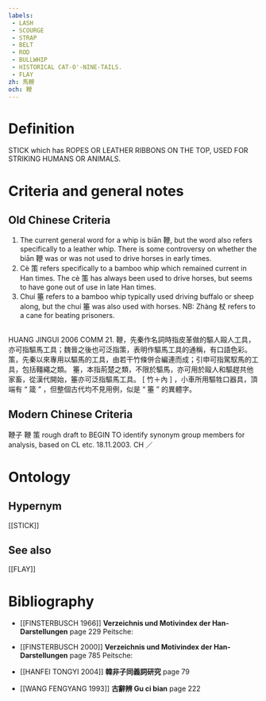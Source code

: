 ```yaml
---
labels: 
 - LASH
 - SCOURGE
 - STRAP
 - BELT
 - ROD
 - BULLWHIP
 - HISTORICAL CAT-O'-NINE-TAILS.
 - FLAY
zh: 馬鞭
och: 鞭
---
```


# Definition
STICK which has ROPES OR LEATHER RIBBONS ON THE TOP, USED FOR STRIKING HUMANS OR ANIMALS.
# Criteria and general notes
## Old Chinese Criteria
1. The current general word for a whip is biān 鞭, but the word also refers specifically to a leather whip. There is some controversy on whether the biān 鞭 was or was not used to drive horses in early times.
2. Cè 策 refers specifically to a bamboo whip which remained current in Han times. The cè 策 has always been used to drive horses, but seems to have gone out of use in late Han times.
3. Chuí 箠 refers to a bamboo whip typically used driving buffalo or sheep along, but the chuí 箠 was also used with horses.
NB: Zhàng 杖 refers to a cane for beating prisoners.
## 
HUANG JINGUI 2006
COMM 21.
鞭，先秦作名詞時指皮革做的驅人毆人工具，亦可指驅馬工具；魏晉之後也可泛指策，表明作驅馬工具的通稱，有口語色彩。
策，先秦以來專用以驅馬的工具，由若干竹條併合編連而成；引申可指駕馭馬的工具，包括韁繩之類。
箠，本指荊楚之類，不限於驅馬，亦可用於毆人和驅趕共他家畜，從漢代開始，箠亦可泛指驅馬工具。
[ 竹＋內 ] ，小車所用驅牲口器具，頂端有 “ 箴 ” ，但整個古代均不見用例，似是 “ 箠 ” 的異體字。
## Modern Chinese Criteria
鞭子
鞭
策
rough draft to BEGIN TO identify synonym group members for analysis, based on CL etc. 18.11.2003. CH ／
# Ontology

## Hypernym
[[STICK]]
## See also
[[FLAY]]
# Bibliography
- [[FINSTERBUSCH 1966]]
**Verzeichnis und Motivindex der Han-Darstellungen** page 229
Peitsche:
- [[FINSTERBUSCH 2000]]
**Verzeichnis und Motivindex der Han-Darstellungen** page 785
Peitsche:
- [[HANFEI TONGYI 2004]]
**韓非子同義詞研究** page 79

- [[WANG FENGYANG 1993]]
**古辭辨 Gu ci bian** page 222
